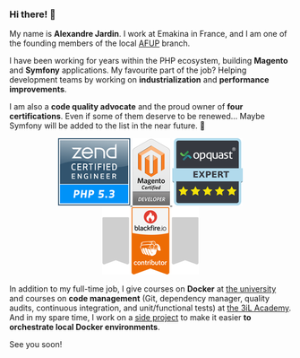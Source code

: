 ### Hi there! 👋

My name is **Alexandre Jardin**. I work at Emakina in France, and I am one of the founding members of the
local [AFUP][1] branch.

I have been working for years within the PHP ecosystem, building **Magento** and **Symfony** applications. My favourite
part of the job? Helping development teams by working on **industrialization** and **performance improvements**.

I am also a **code quality advocate** and the proud owner of **four certifications**. Even if some of them deserve to
be renewed... Maybe Symfony will be added to the list in the near future. 🤞
<p align="center">
    <a href="https://www.zend.com/en/yellow-pages/ZEND017381" target="_blank" rel="noopener">
        <img src="https://github.com/ajardin/ajardin/blob/master/certifications/php.png?raw=true"
            alt="PHP Certification"/>
    </a>
    <a href="https://u.magento.com/certification/directory/dev/1176776" target="_blank" rel="noopener">
        <img src="https://github.com/ajardin/ajardin/blob/master/certifications/magento.png?raw=true"
            alt="Magento Certification"/>
    </a>
    <a href="https://certificates.opquast.com/certificate/Z3LEP9/" target="_blank" rel="noopener">
        <img src="https://github.com/ajardin/ajardin/blob/master/certifications/opquast.png?raw=true"
            alt="Opquast Certification"/>
    </a>
    <a href="https://about.blackfire.io/labels/contributor/" target="_blank" rel="noopener">
        <img src="https://github.com/ajardin/ajardin/blob/master/certifications/blackfire.png?raw=true"
            alt="Blackfire Certification"/>
    </a>
</p>

In addition to my full-time job, I give courses on **Docker** at [the university][2] and courses on **code management**
(Git, dependency manager, quality audits, continuous integration, and unit/functional tests) at [the 3iL Academy][3].
And in my spare time, I work on a [side project][4] to make it easier **to orchestrate local Docker environments**.

See you soon!

<!-- Resources -->
[1]: https://afup.org/home
[2]: https://www.iut.unilim.fr/wp-content/uploads/sites/3/2019/07/Fiches-LP-INFO-Big-Data.pdf
[3]: https://www.3il-ingenieurs.fr/bachelor-concepteur-de-systemes-dinformation-bac-3/
[4]: https://github.com/ajardin/origami-source
